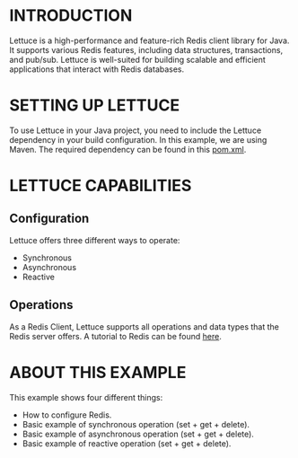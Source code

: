 # INTRODUCTION
Lettuce is a high-performance and feature-rich Redis client library for Java. It supports various Redis features, including data structures, transactions, and pub/sub. Lettuce is well-suited for building scalable and efficient applications that interact with Redis databases.

# SETTING UP LETTUCE
To use Lettuce in your Java project, you need to include the Lettuce dependency in your build configuration. In this example, we are using Maven. The required dependency can be found in this [pom.xml]().

# LETTUCE CAPABILITIES
## Configuration
Lettuce offers three different ways to operate:
- Synchronous
- Asynchronous
- Reactive

## Operations
As a Redis Client, Lettuce supports all operations and data types that the Redis server offers. A tutorial to Redis can be found [here](). 

# ABOUT THIS EXAMPLE
This example shows four different things:
- How to configure Redis.
- Basic example of synchronous operation (set + get + delete).
- Basic example of asynchronous operation (set + get + delete).
- Basic example of reactive operation (set + get + delete).